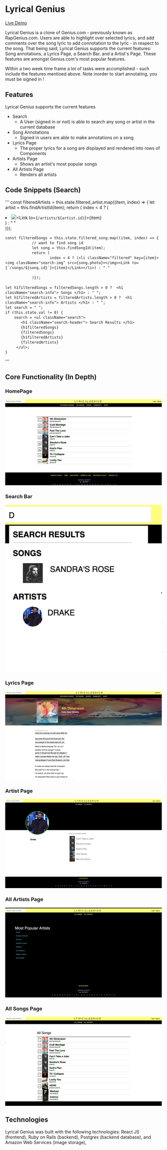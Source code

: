 # Lyrical Genius


[Live Demo](https://lyrical-genius-6.herokuapp.com/#/)

Lyrical Genius is a clone of Genius.com - previously known as RapGenius.com. Users are able to highlight over selected lyrics, and add comments over the song lyric to add connotation to the lyric - in respect to the song. That being said, Lyrical Genius supports the current features: Song annotations, a Lyrics Page, a Search Bar, and a Artist's Page. These features are amongst Genius.com's most popular features. 

Within a two week time frame a lot of tasks were accomplished - such include the features mentioed above. Note inorder to start annotating, you must be signed in !


## Features
Lyrical Genius supports the current features 
  * Search 
    - A User (signed in or not) is able to search any song or artist in the current database
  * Song Annotations
    - Signed in users are able to make annotations on a song
  * Lyrics Page
    - The proper lyrics for a song are displayed and rendered into rows of Components
  * Artists Page 
    - Shows an artist's most popular songs 
  * All Artists Page
    - Renders all artists
    
## Code Snippets (Search)
'''
    const filteredArtists = this.state.filtered_artist.map((item, index) => {
           let artist = this.findArtistId(item);
           return (
                    index < 4 ? (<li className="filtered" key={item}><img className="search-img-artist" src={artist.photo}></img><Link to={`/artists/${artist.id}`}>{item}</Link></li>) : " "      
                )});

    const filteredSongs = this.state.filtered_song.map((item, index) => {
                // want to find song id 
                let song = this.findSongId(item);
                return (
                        index < 4 ? (<li className="filtered" key={item}><img className="search-img" src={song.photo}></img><Link to={`/songs/${song.id}`}>{item}</Link></li>) : " " 
                        
                )});

    let h1filteredSongs = filteredSongs.length > 0 ?  <h1 className="search-info"> Songs </h1> : " ";
    let h1filteredArtists = filteredArtists.length > 0 ?  <h1 className="search-info"> Artists </h1> : " ";
    let search = " ";
    if (this.state.val != 0) {
        search = <ul className="search">
           <h1 className="search-header"> Search Results </h1>
           {h1filteredSongs}
           {filteredSongs}
           {h1filteredArtists}
           {filteredArtists}
         </ul>;
    }
'''


## Core Functionality (In Depth)
 ### HomePage
![Home Page](https://github.com/Yepez1997/lyricalgenius/blob/master/embeded_images/Screen%20Shot%202019-05-10%20at%209.51.08%20AM.png)
### Search Bar
![Search Bar](https://github.com/Yepez1997/lyricalgenius/blob/master/embeded_images/Screen%20Shot%202019-05-10%20at%209.51.23%20AM.png)
### Lyrics Page
![Lyrics Page](https://github.com/Yepez1997/lyricalgenius/blob/master/embeded_images/Screen%20Shot%202019-05-10%20at%2011.15.36%20AM.png)
### Artist Page
![Artists Page](https://github.com/Yepez1997/lyricalgenius/blob/master/embeded_images/Screen%20Shot%202019-06-03%20at%2011.45.53%20AM.png)
### All Artists Page
![All Artists Page](https://github.com/Yepez1997/lyricalgenius/blob/master/embeded_images/artists-page.png)
### All Songs Page
![All Songs Page](https://github.com/Yepez1997/lyricalgenius/blob/master/embeded_images/all-songs.png)

## Technologies 
Lyrical Genius was built with the following technologies: React JS (frontend), Ruby on Rails (backend), Postgres (backend database), and Amazon Web Services (image storage), 
